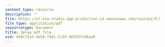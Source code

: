 ```yaml
---
content_type: resource
description: ''
file: https://ol-ocw-studio-app-production.s3.amazonaws.com/courses/9-04-sensory-systems-fall-2013/450c75a34e547de12c55b65557c6baa0_rGYhDvz066I.pdf
file_type: application/pdf
resourcetype: Document
title: 3play pdf file
uid: 450c75a3-4e54-7de1-2c55-b65557c6baa0
---
```

